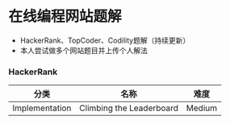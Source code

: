 # 在线编程网站题解
* HackerRank、TopCoder、Codility题解（持续更新）
* 本人尝试做多个网站题目并上传个人解法

### HackerRank

分类 | 名称 |  难度  
-|-|-
Implementation | Climbing the Leaderboard | Medium |